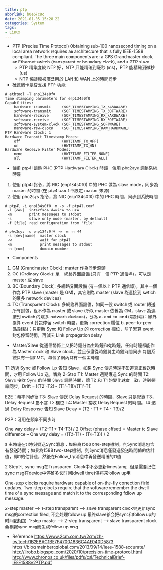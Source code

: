 ```yaml
---
title: ptp
abbrlink: b0e67c8c
date: 2021-01-05 15:28:22
categories: System
tags:
- Linux
---
```

* PTP (Precise Time Protocol)
Obtaining sub-100 nanosecond timing on a local area network requires an architecture that is fully IEEE-1588 compliant. The three main components are: a GPS Grandmaster clock, an Ethernet switch (transparent or boundary clock), and a PTP slave.
  * PTP 精準度較 NTP 好，NTP 只能精確到毫秒 (ms)，PTP 能精確到微秒 (us)
  * NTP 協議較被廣泛用於 LAN 和 WAN 上的時間同步
* 確認網卡是否支援 PTP 功能
```
# ethtool -T enp134s0f0
Time stamping parameters for enp134s0f0:
Capabilities:
    hardware-transmit     (SOF_TIMESTAMPING_TX_HARDWARE)
    software-transmit     (SOF_TIMESTAMPING_TX_SOFTWARE)
    hardware-receive      (SOF_TIMESTAMPING_RX_HARDWARE)
    software-receive      (SOF_TIMESTAMPING_RX_SOFTWARE)
    software-system-clock (SOF_TIMESTAMPING_SOFTWARE)
    hardware-raw-clock    (SOF_TIMESTAMPING_RAW_HARDWARE)
PTP Hardware Clock: 1
Hardware Transmit Timestamp Modes:
    off                   (HWTSTAMP_TX_OFF)
    on                    (HWTSTAMP_TX_ON)
Hardware Receive Filter Modes:
    none                  (HWTSTAMP_FILTER_NONE)
    all                   (HWTSTAMP_FILTER_ALL)
```
* 使用 ptp4l 調整 PHC (PTP Hardware Clock) 時鐘，使用 phc2sys 調整系統時鐘
1. 使用 ptp4l 指令，將 NIC (enp134s0f0) 中的 PHC 做為 slave mode，同步為 master 的時間 (在 ptp4l.conf 中設定 master 來源)
2. 使用 phc2sys 指令，將 NIC (enp134s0f0) 中的 PHC 時間，同步到系統時間
```
# ptp4l -i enp134s0f0 -m -s -f ptp4l.conf
 -i [dev]  interface device to use
 -m        print messages to stdout
 -s        slave only mode (master, by default)
 -f [file] read configuration from 'file'

# phc2sys -s enp134s0f0 -w -m -n 44
 -s [dev|name]  master clock
 -w             wait for ptp4l
 -m             print messages to stdout
 -n [num]       domain number
```

* Components
1. GM (Grandmaster Clock): master 作為同步源頭
2. OC (Ordinary Clock): 單一網路界面設備 (只有一個 PTP 通信埠)，可以是 master 或 slave
3. BC (Boundary Clock): 多網路界面設備 (有一個以上 PTP 通信埠)，其中一個作為 PTP slave (master 是 GM)，其它則為 master (slave 為連接到 swtich 的眾多 network devices)
4. TC (Transparent Clock): 多網路界面設備，如同一般 switch 或 router 轉送所有封包，但不作為 master 或 slave (所以 master 依舊為 GM，slave 為連接到 swtich 的眾多 network devices)，分為
a. end-to-end (端對端)：額外累算 event 封包停留 switch 時間，更新 correction 欄位
b. peer-to-peer (點對點)：只更新 Sync 和 Follow Up 的 correction 欄位，除了累算 event 封包停留時間，再減去 Link propagation delay

* Master/Slave
從通信關係上又把時鐘分為主時鐘和從時鐘，任何時鐘都能作為 Master clock 和 Slave clock，並且保證從時鐘與主時鐘時間同步
每個系統只有一個GMC，每個子網內只有一個主時鐘

T1 透過 Sync 或 Follow Up 告知 Slave，如果 Sync 傳送時還不知道真正傳送時間，才用 Follow Up 送，稱為 2-Step
T1: Master 週期傳送 Sync 的時間
T2: Slave 接收 Sync 的時間
Slave 調整時間，讓 T2 和 T1 的變化速度一致，達到頻率同步。Drift = ((T2'-T2) - (T1'-T1))/(T1'-T1)

E2E：頻率同步後
T3: Slave 傳送 Delay Request 的時間，Slave 只是紀錄 T3，Delay Request 並不含 T3 欄位
T4: Master 接收 Delay Request 的時間。T4 透過 Delay Response 告知 Slave
Delay = (T2 - T1 + T4 - T3)/2

P2P：可用在頻率不同步時

One way delay = (T2-T1 + T4-T3) / 2
Offset (phase offset) = Master to Slave difference – One way delay = ((T2-T1) - (T4-T3)) / 2

s
主時鐘在t1時刻發送Sync消息：如果為1588 one-step機制，則Sync消息包含有發送時間；如果為1588 two-step機制，則Sync消息僅發送發送時間值的估計值，即t1的估計值，然後在Follow_Up消息中再發送精確的t1值


2 Step下, sync msg在Transparent Clock中不必更新timestamp. 但是需要记住sync msg在device中停留多长时间(dwell time)供将来follow up用

One-step clocks require hardware capable of on-the-fly correction field updates. Two-step clocks require that the software remember the dwell time of a sync message and match it to the corresponding follow up message.

2-step master --> 1-step transparent --> slave
transparent clock会更新sync msg的correction filed, 不会处理follow up
最终slave都会把sync和follow up的时间戳相加.
1-step master --> 2-step transparent --> slave
transparent clock会根据sync msg而生成follow up msg

* Reference
https://www.2cm.com.tw/2cm/zh-tw/tech/1B2EBAC1BE7F4700A836C4AE040D5873
https://blog.meinbergglobal.com/2013/09/14/ieee-1588-accurate/
http://lirobo.blogspot.com/2020/10/precision-time-protocol.html
http://www.chronos.co.uk/files/pdfs/cal/TechnicalBrief-IEEE1588v2PTP.pdf